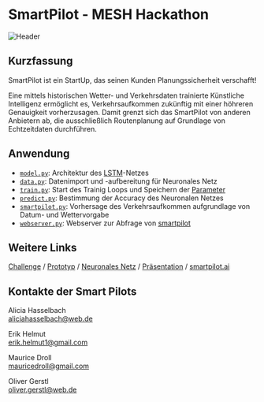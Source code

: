 # SmartPilot - MESH Hackathon
![Header](pictures/logo.png)

## Kurzfassung

SmartPilot ist ein StartUp, das seinen Kunden Planungssicherheit verschafft!

Eine mittels historischen Wetter- und Verkehrsdaten trainierte Künstliche Intelligenz ermöglicht es, Verkehrsaufkommen zukünftig mit einer höhreren Genauigkeit vorherzusagen. Damit grenzt sich das SmartPilot von anderen Anbietern ab, die ausschließlich Routenplanung auf Grundlage von Echtzeitdaten durchführen.

## Anwendung
- [`model.py`](model.py): Architektur des [LSTM](http://colah.github.io/posts/2015-08-Understanding-LSTMs/)-Netzes
- [`data.py`](data.py): Datenimport und -aufbereitung für Neuronales Netz 
- [`train.py`](train.py): Start des Trainig Loops und Speichern der [Parameter](model.pth)
- [`predict.py`](predict.py): Bestimmung der Accuracy des Neuronalen Netzes
- [`smartpilot.py`](smartpilot.py): Vorhersage des Verkehrsaufkommen aufgrundlage von Datum- und Wettervorgabe
- [`webserver.py`](webserver.py): Webserver zur Abfrage von [smartpilot](smartpilot.py)

## Weitere Links

[Challenge](doc/Environmental-Challenge.pdf) / [Prototyp]() / [Neuronales Netz](notebooks/main.ipynb) / [Präsentation](doc/MESH2.pptx) / [smartpilot.ai](https://www.youtube.com/watch?v=dQw4w9WgXcQ&ab_channel=RickAstleyVEVO)

## Kontakte der Smart Pilots

Alicia Hasselbach <br>
[aliciahasselbach@web.de](mailto:aliciahasselbach@web.de)

Erik Helmut <br>
[erik.helmut1@gmail.com](mailto:erik.helmut1@gmail.com)

Maurice Droll <br>
[mauricedroll@gmail.com](mailto:mauricedroll@gmail.com)

Oliver Gerstl <br>
[oliver.gerstl@web.de](mailto:oliver.gerstl@web.de)
